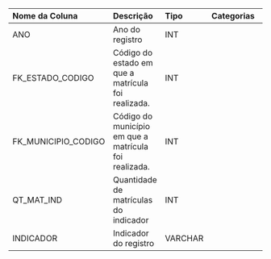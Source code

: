 | Nome da Coluna      | Descrição                                             | Tipo    | Categorias   | Observação    |
|:--------------------|:------------------------------------------------------|:--------|:-------------|:--------------|
| ANO                 | Ano do registro                                       | INT     |              |               |
| FK_ESTADO_CODIGO    | Código do estado em que a matrícula foi realizada.    | INT     |              |               |
| FK_MUNICIPIO_CODIGO | Código do município em que a matrícula foi realizada. | INT     |              |               |
| QT_MAT_IND          | Quantidade de matrículas do indicador                 | INT     |              |               |
| INDICADOR           | Indicador do registro                                 | VARCHAR |              |               |